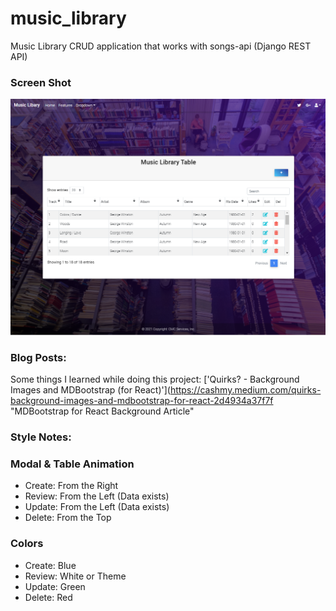 # music_library
Music Library CRUD application that works with songs-api (Django REST API)

### Screen Shot
<img src ="https://github.com/cashmy/music_library/blob/master/src/assets/images/Music%20Library%20Sample%20Image.png">

### Blog Posts: 
Some things I learned while doing this project:
['Quirks? - Background Images and MDBootstrap (for React)'](https://cashmy.medium.com/quirks-background-images-and-mdbootstrap-for-react-2d4934a37f7f "MDBootstrap for React Background Article"

### Style Notes:

### Modal & Table Animation
- Create:  From the Right
- Review:  From the Left (Data exists)
- Update:  From the Left (Data exists)
- Delete:  From the Top

### Colors
- Create: Blue
- Review: White or Theme
- Update: Green
- Delete: Red
